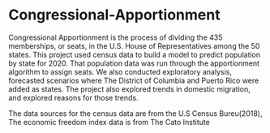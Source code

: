 # Congressional-Apportionment

Congressional Apportionment is the process of dividing the 435 memberships, or seats, in the U.S. House of Representatives among the 50 states. This project used census data to build a model to predict population by state for 2020. That population data was run through the apportionment algorithm to assign seats. We also conducted exploratory analysis, forecasted scenarios where The District of Columbia and Puerto Rico were added as states. The project also explored trends in domestic migration, and explored reasons for those trends.

The data sources for the census data are from the U.S Census Bureu(2018), 
The economic freedom index data is from The Cato Institute
